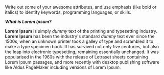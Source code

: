 Write out some of your awesome attributes, and use emphasis (like bold or italics) to identify keywords, programming languages, or skills. 

_**What is Lorem Ipsum?**_

**Lorem Ipsum** is simply _dummy_ text of the printing and typesetting industry. **Lorem Ipsum** has been the industry's standard _dummy_ text ever since the 1500s, when an unknown printer took a galley of type and scrambled it to make a type specimen book. It has survived not only five centuries, but also the leap into electronic typesetting, remaining essentially unchanged. It was popularised in the 1960s with the release of Letraset sheets containing Lorem Ipsum passages, and more recently with desktop publishing software like Aldus PageMaker including versions of Lorem Ipsum.
